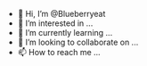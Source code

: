 - 👋 Hi, I’m @Blueberryeat
- 👀 I’m interested in ...
- 🌱 I’m currently learning ...
- 💞️ I’m looking to collaborate on ...
- 📫 How to reach me ...

<!---
Blueberryeat/Blueberryeat is a ✨ special ✨ repository because its `README.md` (this file) appears on your GitHub profile.
You can click the Preview link to take a look at your changes.
--->
